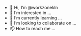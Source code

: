 - 👋 Hi, I’m @workzonekln
- 👀 I’m interested in ...
- 🌱 I’m currently learning ...
- 💞️ I’m looking to collaborate on ...
- 📫 How to reach me ...

<!---
workzonekln/workzonekln is a ✨ special ✨ repository because its `README.md` (this file) appears on your GitHub profile.
You can click the Preview link to take a look at your changes.
--->
